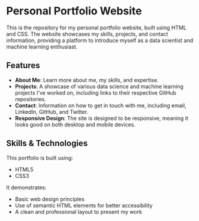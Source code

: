 # Personal Portfolio Website

This is the repository for my personal portfolio website, built using HTML and CSS. The website showcases my skills, projects, and contact information, providing a platform to introduce myself as a data scientist and machine learning enthusiast.

## Features

- **About Me**: Learn more about me, my skills, and expertise.
- **Projects**: A showcase of various data science and machine learning projects I’ve worked on, including links to their respective GitHub repositories.
- **Contact**: Information on how to get in touch with me, including email, LinkedIn, GitHub, and Twitter.
- **Responsive Design**: The site is designed to be responsive, meaning it looks good on both desktop and mobile devices.

## Skills & Technologies

This portfolio is built using:
- HTML5
- CSS3

It demonstrates:
- Basic web design principles
- Use of semantic HTML elements for better accessibility
- A clean and professional layout to present my work
